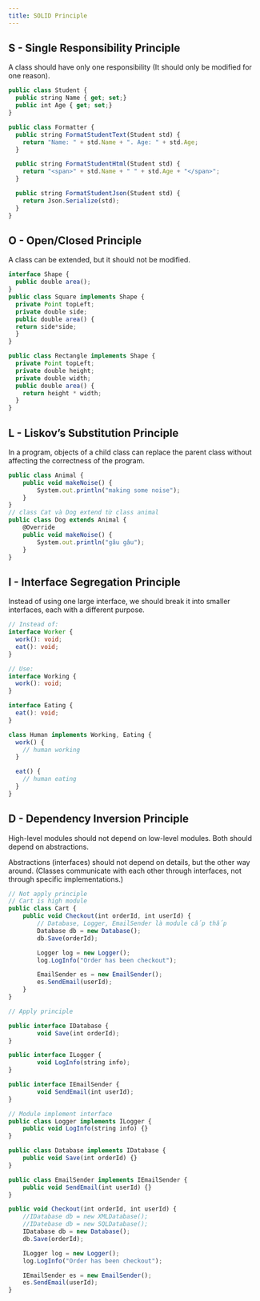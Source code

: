 ```yaml
---
title: SOLID Principle
---
```


## S - Single Responsibility Principle

A class should have only one responsibility (It should only be modified for one reason). 

```ts
public class Student {
  public string Name { get; set;}
  public int Age { get; set;}
}

public class Formatter {
  public string FormatStudentText(Student std) {
    return "Name: " + std.Name + ". Age: " + std.Age;
  }

  public string FormatStudentHtml(Student std) {
    return "<span>" + std.Name + " " + std.Age + "</span>";
  }

  public string FormatStudentJson(Student std) {
    return Json.Serialize(std);
  }
}
```

## O - Open/Closed Principle

A class can be extended, but it should not be modified.

```ts
interface Shape {
  public double area();
}
public class Square implements Shape {
  private Point topLeft;
  private double side;
  public double area() {
  return side*side;
  }
}

public class Rectangle implements Shape {
  private Point topLeft;
  private double height;
  private double width;
  public double area() {
    return height * width;
  }
}
```

## L - Liskov’s Substitution Principle

In a program, objects of a child class can replace the parent class without affecting the correctness of the program.

```ts
public class Animal {
    public void makeNoise() {
        System.out.println("making some noise");
    }
}
// class Cat và Dog extend từ class animal
public class Dog extends Animal {
    @Override
    public void makeNoise() {
        System.out.println("gâu gâu");
    }
}
```

## I - Interface Segregation Principle

Instead of using one large interface, we should break it into smaller interfaces, each with a different purpose.


```ts
// Instead of:
interface Worker {
  work(): void;
  eat(): void;
}

// Use:
interface Working {
  work(): void;
}

interface Eating {
  eat(): void;
}

class Human implements Working, Eating {
  work() {
    // human working
  }

  eat() {
    // human eating
  }
}
```

## D - Dependency Inversion Principle

High-level modules should not depend on low-level modules. Both should depend on abstractions.

Abstractions (interfaces) should not depend on details, but the other way around. (Classes communicate with each other through interfaces, not through specific implementations.)

```ts
// Not apply principle
// Cart is high module
public class Cart {
    public void Checkout(int orderId, int userId) {
        // Database, Logger, EmailSender là module cấp thấp
        Database db = new Database();
        db.Save(orderId);

        Logger log = new Logger();
        log.LogInfo("Order has been checkout");

        EmailSender es = new EmailSender();
        es.SendEmail(userId);
    }
}
```

```ts
// Apply principle

public interface IDatabase {
        void Save(int orderId);
}

public interface ILogger {
        void LogInfo(string info);
}

public interface IEmailSender {
        void SendEmail(int userId);
}

// Module implement interface
public class Logger implements ILogger {
    public void LogInfo(string info) {}
}

public class Database implements IDatabase {
    public void Save(int orderId) {}
}

public class EmailSender implements IEmailSender {
    public void SendEmail(int userId) {}
}

public void Checkout(int orderId, int userId) {
    //IDatabase db = new XMLDatabase();
    //IDatebase db = new SQLDatabase();
    IDatabase db = new Database();
    db.Save(orderId);

    ILogger log = new Logger();
    log.LogInfo("Order has been checkout");

    IEmailSender es = new EmailSender();
    es.SendEmail(userId);
}
```
